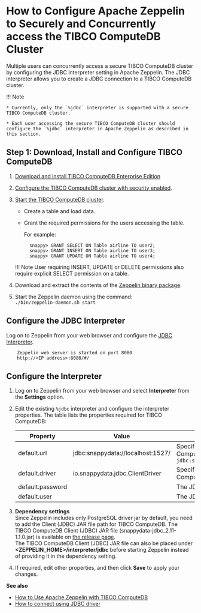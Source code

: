 <a id="howto-consurrent-zeppelin"></a>
# How to Configure Apache Zeppelin to Securely and Concurrently access the TIBCO ComputeDB Cluster

Multiple users can concurrently access a secure TIBCO ComputeDB cluster by configuring the JDBC interpreter setting in Apache Zeppelin. The JDBC interpreter allows you to create a JDBC connection to a TIBCO ComputeDB cluster.

!!! Note

	* Currently, only the `%jdbc` interpreter is supported with a secure TIBCO ComputeDB cluster.

	* Each user accessing the secure TIBCO ComputeDB cluster should configure the `%jdbc` interpreter in Apache Zeppelin as described in this section.

## Step 1: Download, Install and Configure TIBCO ComputeDB
1. [Download and install TIBCO ComputeDB Enterprise Edition](../install.md) </br>

2. [Configure the TIBCO ComputeDB cluster with security enabled](../security/security.md).

3. [Start the TIBCO ComputeDB cluster](start_snappy_cluster.md).

	- Create a table and load data.

	- Grant the required permissions for the users accessing the table.

        For example:

            snappy> GRANT SELECT ON Table airline TO user2;
        	snappy> GRANT INSERT ON Table airline TO user3;
        	snappy> GRANT UPDATE ON Table airline TO user4;

	!!! Note
    	User requiring INSERT, UPDATE or DELETE permissions also require explicit SELECT permission on a table.

5. Download and extract the contents of the [Zeppelin binary package](http://archive.apache.org/dist/zeppelin/zeppelin-0.7.3/zeppelin-0.7.3-bin-netinst.tgz). </br>

6. Start the Zeppelin daemon using the command: </br> `./bin/zeppelin-daemon.sh start`

## Configure the JDBC Interpreter
Log on to Zeppelin from your web browser and configure the [JDBC Interpreter](https://zeppelin.apache.org/docs/0.7.3/interpreter/jdbc.html).

		Zeppelin web server is started on port 8080
		http://<IP address>:8080/#/

## Configure the Interpreter

1. Log on to Zeppelin from your web browser and select **Interpreter** from the **Settings** option.

2. Edit the existing `%jdbc` interpreter and configure the interpreter properties.
	The table lists the properties required for TIBCO ComputeDB:
    
    | Property | Value |Description|
    |--------|--------|--------|
    |default.url|jdbc:snappydata://localhost:1527/|Specify the JDBC URL for TIBCO ComputeDB cluster in the format `jdbc:snappydata://<locator_hostname>:1527`|
    |default.driver|io.snappydata.jdbc.ClientDriver|Specify the JDBC driver for TIBCO ComputeDB|
    |default.password|<password>|The JDBC user password|
    |default.user|<username>|The JDBC username|

3. **Dependency settings**</br> Since Zeppelin includes only PostgreSQL driver jar by default, you need to add the Client (JDBC) JAR file path for TIBCO ComputeDB. The TIBCO ComputeDB Client (JDBC) JAR file (snappydata-jdbc_2.11-1.1.0.jar) is available on [the release page](https://github.com/SnappyDataInc/snappydata/releases/latest). </br>
	The TIBCO ComputeDB Client (JDBC) JAR file can also be placed under **<ZEPPELIN_HOME>/interpreter/jdbc** before starting Zeppelin instead of providing it in the dependency setting.

4. If required, edit other properties, and then click **Save** to apply your changes. 

**See also**

*  [How to Use Apache Zeppelin with TIBCO ComputeDB](use_apache_zeppelin_with_snappydata.md)
*  [How to connect using JDBC driver](/howto/connect_using_jdbc_driver.md)
